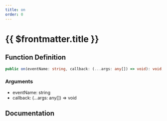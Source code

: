 ```yaml
---
title: on
order: 0
---
```


# {{ $frontmatter.title }}

## Function Definition

```ts
public on(eventName: string, callback: (...args: any[]) => void): void;
```

### Arguments

* eventName: string
* callback: (...args: any[]) => void

## Documentation

<!--@include: ./parts/on.md-->
